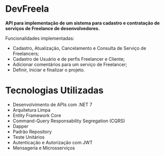 # **DevFreela**
**API para implementação de um sistema para cadastro e contratação de serviços de Freelance de desenvolvedores.**

Funcionalidades implementadas:

+ Cadastro, Atualização, Cancelamento e Consulta de Serviço de Freelancers;
+ Cadastro de Usuário e de perfis Freelancer e Cliente;
+ Adicionar comentários para um serviço de Freelancer;
+ Definir, iniciar e finalizar o projeto.

# **Tecnologias Utilizadas**
+ Desenvolvimento de APIs com .NET 7
+ Arquitetura Limpa
+ Entity Framework Core
+ Command-Query Responsability Segregation (CQRS)
+ Dapper
+ Padrão Repository
+ Teste Unitários
+ Autenticação e Autorização com JWT
+ Mensageria e Microsserviços
